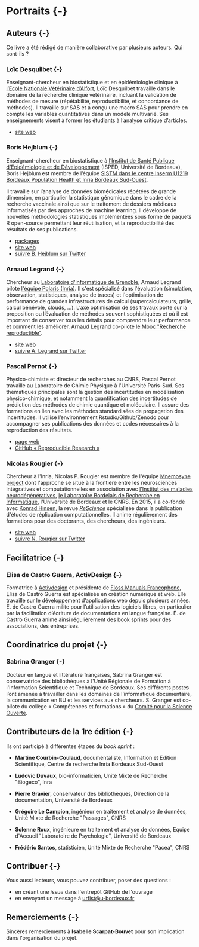 
# Portraits {-}

## Auteurs {-}

Ce livre a été rédigé de manière collaborative par plusieurs auteurs. Qui sont-ils ?


### Loïc Desquilbet {-}

Enseignant-chercheur en biostatistique et en épidémiologie clinique à
[l’Ecole Nationale Vétérinaire d’Alfort](https://www.vet-alfort.fr/), Loïc Desquilbet travaille dans le domaine de la recherche clinique vétérinaire, incluant la validation de méthodes de mesure (répétabilité, reproductibilité, et concordance de méthodes). 
Il travaille sur SAS et a conçu une macro SAS pour prendre en 
compte les variables quantitatives dans un modèle multivarié. Ses enseignements visent à former les étudiants à l’analyse critique d’articles.

- [site web](https://loicdesquilbet.wixsite.com/biostat-epidemio) 



### Boris Hejblum {-}

Enseignant-chercheur en biostatistique à [l’Institut de Santé Publique d'Épidémiologie et de Développement](http://www.isped.u-bordeaux.fr/) 
(ISPED, Université de Bordeaux), 
Boris Hejblum est membre de l’équipe [SISTM dans le centre Inserm U1219 Bordeaux Population Health et Inria Bordeaux Sud-Ouest](https://www.inria.fr/equipes/sistm).

Il travaille sur l’analyse de données biomédicales répétées de grande dimension, 
en particulier la statistique génomique dans le cadre de la recherche vaccinale 
ainsi que sur le traitement de dossiers médicaux informatisés par des approches de machine learning.
Il développe de nouvelles méthodologies statistiques implémentées 
sous forme de paquets R open-source permettant leur réutilisation, et la reproductibilité des résultats de ses publications.

- [packages](https://borishejblum.science/software/) 
- [site web](https://borishejblum.science/) 
- [suivre B. Hejblum sur Twitter](https://twitter.com/borishej)


### Arnaud Legrand  {-}

Chercheur au [Laboratoire d'informatique de Grenoble](http://www.liglab.fr/), 
Arnaud Legrand pilote [l'équipe Polaris (Inria)](https://team.inria.fr/polaris/). 
Il s'est spécialisé dans l'évaluation (simulation, observation, statistiques, analyse de traces) 
et l'optimisation de performance de grandes infrastructures de calcul 
(supercalculateurs, grille, calcul bénévole, clouds, …). 
L’axe optimisation de ses travaux porte sur la proposition ou l’évaluation de méthodes 
souvent sophistiquées et où il est important de conserver 
tous les détails pour comprendre leur performance et
comment les améliorer.
Arnaud Legrand co-pilote [le Mooc "Recherche reproductible"](https://www.fun-mooc.fr/courses/course-v1:inria+41016+session01bis/about).

- [site web](http://mescal.imag.fr/membres/arnaud.legrand/) 
- [suivre A. Legrand sur Twitter](http://twitter.com/arnaudlegrand17)


### Pascal Pernot {-}

Physico-chimiste et directeur de recherches au CNRS, Pascal Pernot travaille au Laboratoire de Chimie Physique à l'Université Paris-Sud. 
Ses thématiques principales sont la gestion des incertitudes en modélisation physico-chimique, 
et notamment la quantification des incertitudes de prédiction des méthodes de chimie quantique
et moléculaire. 
Il assure des formations en lien avec les méthodes standardisées de propagation des incertitudes. 
Il utilise l’environnement Rstudio/Github/Zenodo pour accompagner 
ses publications des données et codes nécessaires à la reproduction des résultats.

- [page web](http://pagesperso.lcp.u-psud.fr/pernot/) 
- [GitHub « Reproducible Research »](https://github.com/ppernot/Reproducible-Research)


### Nicolas Rougier {-}

Chercheur à l'Inria, Nicolas P. Rougier est membre de l'équipe [Mnemosyne project](https://mnemosyne-proj.org/) 
dont l'approche se situe à la frontière entre les neurosciences intégratives et computationnelles en association avec [l'Institut des maladies neurodégénératives](https://www.imn-bordeaux.org/), 
[le Laboratoire Bordelais de Recherche en Informatique](https://www.labri.fr/), l'Université de Bordeaux et le CNRS. 
En 2015, il a co-fondé avec [Konrad Hinsen](https://github.com/khinsen), 
la revue *[ReScience](http://rescience.github.io/)* spécialisée dans la publication d'études de réplication computationnelles. 
Il anime régulièrement des formations pour des doctorants, des chercheurs, des ingénieurs.
 
- [site web](http://www.labri.fr/perso/nrougier/) 
- [suivre N. Rougier sur Twitter](https://twitter.com/NPRougier?lang=fr)

## Facilitatrice {-}

### Elisa de Castro Guerra, ActivDesign {-}

Formatrice à [Activdesign](https://activdesign.eu/) et 
présidente de [Floss Manuals Francophone](https://www.flossmanualsfr.net/), 
Elisa de Castro Guerra est spécialisée en création numérique et web. 
Elle travaille sur le développement d’applications web depuis plusieurs années. 
E. de Castro Guerra milite pour l’utilisation des logiciels libres, 
en particulier par la facilitation 
d’écriture de documentations en langue française. 
E. de Castro Guerra anime ainsi régulièrement des book sprints pour des associations, des entreprises.


## Coordinatrice du projet  {-}

### Sabrina Granger {-}

Docteur en langue et littérature françaises, Sabrina Granger est conservatrice des bibliothèques à l'Unité Régionale de Formation à l'Information Scientifique et Technique de Bordeaux. Ses différents postes l’ont amenée à travailler dans les domaines de l’informatique documentaire, la communication en BU et les services aux chercheurs. S. Granger est co-pilote du collège « Compétences et formations » 
du [Comité pour la Science Ouverte](https://www.ouvrirlascience.fr/presentation-du-comite/).

## Contributeurs de la 1re édition {-}
Ils ont participé à différentes étapes du *book sprint* : 

- **Martine Courbin-Coulaud**, documentaliste, Information et Edition Scientifique, Centre de recherche Inria Bordeaux Sud-Ouest

- **Ludovic Duvaux**, bio-informaticien, Unité Mixte de Recherche "Biogeco", Inra

- **Pierre Gravier**, conservateur des bibliothèques, Direction de la documentation, Université de Bordeaux

- **Grégoire Le Campion**, ingénieur en traitement et analyse de données, Unité Mixte de Recherche "Passages", CNRS

- **Solenne Roux**, ingénieure en traitement et analyse de données, Equipe d'Accueil "Laboratoire de Psychologie", Université de Bordeaux

- **Frédéric Santos**, statisticien, Unité Mixte de Recherche "Pacea", CNRS

## Contribuer {-}

Vous aussi lecteurs, vous pouvez contribuer, poser des questions : 

- en créant une *issue* dans l'entrepôt GitHub de l'ouvrage
- en envoyant un message à urfist@u-bordeaux.fr

## Remerciements {-}
Sincères remerciements à **Isabelle Scarpat-Bouvet** pour son implication dans l'organisation du projet. 
